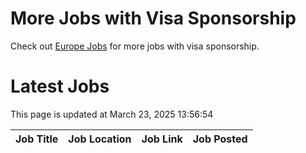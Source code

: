 # More Jobs with Visa Sponsorship

Check out [Europe Jobs](https://github.com/sureshparimi/europejobs#latest-jobs) for more jobs with visa sponsorship.

# Latest Jobs

This page is updated at March 23, 2025 13:56:54

| Job Title | Job Location | Job Link | Job Posted |
| --- | --- | --- | --- |

